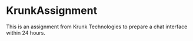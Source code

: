 # KrunkAssignment
This is an assignment from Krunk Technologies to prepare a chat interface within 24 hours.
